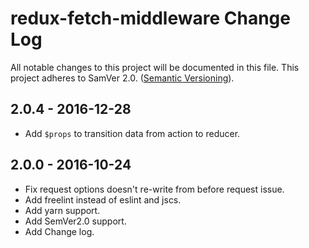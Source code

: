 # redux-fetch-middleware Change Log
All notable changes to this project will be documented in this file.
This project adheres to SamVer 2.0. ([Semantic Versioning](http://semver.org/)).

## 2.0.4 - 2016-12-28

- Add `$props` to transition data from action to reducer.

## 2.0.0 - 2016-10-24

- Fix request options doesn't re-write from before request issue.
- Add freelint instead of eslint and jscs.
- Add yarn support.
- Add SemVer2.0 support.
- Add Change log.

